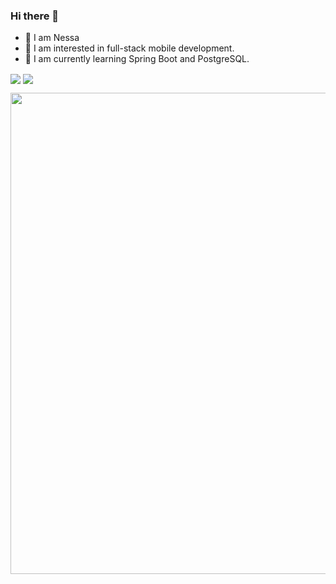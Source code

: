 ### Hi there 👋

- 👋 I am Nessa
- 👀 I am interested in full-stack mobile development. 
- 🌱 I am currently learning Spring Boot and PostgreSQL.

<p align="left">
  <img align="center" src="https://github-readme-stats.vercel.app/api?username=AdnSmile&count_private=true&show_icons=true&hide_border=true&theme=buefy" />
  <img align="center" src="https://github-readme-stats.vercel.app/api/top-langs/?username=AdnSmile&langs_count=8&count_private=true&layout=compact&show_icons=true&hide_border=true&theme=buefy" />
</p>

<p align="left">
  <img width="770px" src="https://github-readme-streak-stats.herokuapp.com/?user=AdnSmile&hide_border=true&theme=buefy">
</p>
